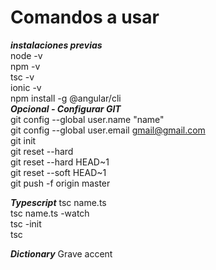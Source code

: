# Comandos a usar  
***instalaciones previas***  
node -v  
npm -v  
tsc -v  
ionic -v  
npm install -g @angular/cli  
***Opcional - Configurar GIT***  
git config --global user.name "name"  
git config --global user.email gmail@gmail.com  
git init  
git reset <commit> --hard  
git reset --hard HEAD~1  
git reset --soft HEAD~1  
git push -f origin master  

***Typescript***
tsc name.ts  
tsc name.ts -watch  
tsc -init  
tsc  


***Dictionary***
Grave accent  
